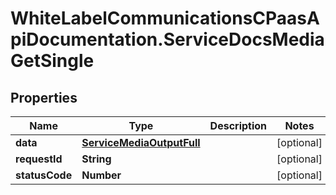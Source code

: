 # WhiteLabelCommunicationsCPaasApiDocumentation.ServiceDocsMediaGetSingle

## Properties

Name | Type | Description | Notes
------------ | ------------- | ------------- | -------------
**data** | [**ServiceMediaOutputFull**](ServiceMediaOutputFull.md) |  | [optional] 
**requestId** | **String** |  | [optional] 
**statusCode** | **Number** |  | [optional] 


